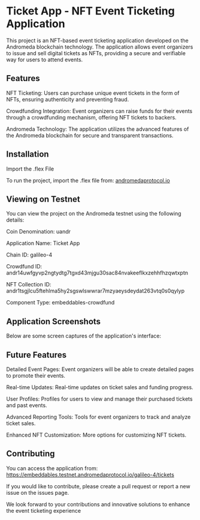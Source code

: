 # Ticket App - NFT Event Ticketing Application

This project is an NFT-based event ticketing application developed on the Andromeda blockchain technology. The application allows event organizers to issue and sell digital tickets as NFTs, providing a secure and verifiable way for users to attend events.


## Features


NFT Ticketing: Users can purchase unique event tickets in the form of NFTs, ensuring authenticity and preventing fraud.

Crowdfunding Integration: Event organizers can raise funds for their events through a crowdfunding mechanism, offering NFT tickets to backers.

Andromeda Technology: The application utilizes the advanced features of the Andromeda blockchain for secure and transparent transactions.


## Installation

Import the .flex File

To run the project, import the .flex file from: [andromedaprotocol.io](https://andromedaprotocol.io)


## Viewing on Testnet

You can view the project on the Andromeda testnet using the following details:



Coin Denomination: uandr

Application Name: Ticket App

Chain ID: galileo-4

Crowdfund ID: andr14uwfgyvp2ngtydtg7tgxd43mjgu30sac84nvakeeflkxzehhfhzqwtxptn

NFT Collection ID: andr1tsgjlcu5ftehlma5hy2sgswlswwrar7mzyaeysdeydat263vtq0s0qylyp

Component Type: embeddables-crowdfund


## Application Screenshots

Below are some screen captures of the application's interface:













## Future Features

Detailed Event Pages: Event organizers will be able to create detailed pages to promote their events.

Real-time Updates: Real-time updates on ticket sales and funding progress.

User Profiles: Profiles for users to view and manage their purchased tickets and past events.

Advanced Reporting Tools: Tools for event organizers to track and analyze ticket sales.

Enhanced NFT Customization: More options for customizing NFT tickets.


## Contributing

You can access the application from: https://embeddables.testnet.andromedaprotocol.io/galileo-4/tickets

If you would like to contribute, please create a pull request or report a new issue on the issues page.


We look forward to your contributions and innovative solutions to enhance the event ticketing experience


